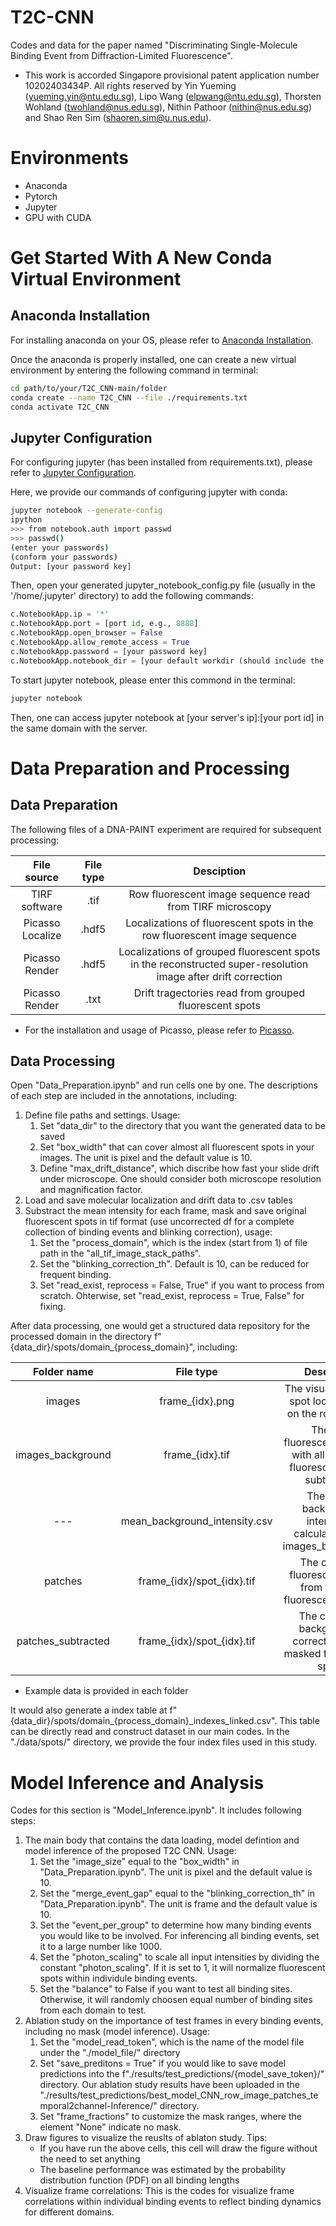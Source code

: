 # T2C-CNN
Codes and data for the paper named "Discriminating Single-Molecule Binding Event from Diffraction-Limited Fluorescence".

- This work is accorded Singapore provisional patent application number 10202403434P. All rights reserved by Yin Yueming (yueming.yin@ntu.edu.sg), Lipo Wang (elpwang@ntu.edu.sg), Thorsten Wohland (twohland@nus.edu.sg), Nithin Pathoor (nithin@nus.edu.sg) and Shao Ren Sim (shaoren.sim@u.nus.edu).

# Environments
- Anaconda
- Pytorch
- Jupyter
- GPU with CUDA

# Get Started With A New Conda Virtual Environment
## Anaconda Installation
For installing anaconda on your OS, please refer to [Anaconda Installation](https://docs.anaconda.com/free/anaconda/install/).

Once the anaconda is properly installed, one can create a new virtual environment by entering the following command in terminal:
```bash
cd path/to/your/T2C_CNN-main/folder
conda create --name T2C_CNN --file ./requirements.txt
conda activate T2C_CNN
```

## Jupyter Configuration
For configuring jupyter (has been installed from requirements.txt), please refer to [Jupyter Configuration](https://jupyter-server.readthedocs.io/en/latest/users/configuration.html).

Here, we provide our commands of configuring jupyter with conda:
```bash
jupyter notebook --generate-config
ipython
>>> from notebook.auth import passwd
>>> passwd()
(enter your passwords)
(conform your passwords)
Output: [your password key]
```

Then, open your generated jupyter_notebook_config.py file (usually in the '/home/.jupyter' directory) to add the following commands:
```python
c.NotebookApp.ip = '*'
c.NotebookApp.port = [port id, e.g., 8888]
c.NotebookApp.open_browser = False
c.NotebookApp.allow_remote_access = True
c.NotebookApp.password = [your password key]
c.NotebookApp.notebook_dir = [your default workdir (should include the T2C-CNN-main folder)]
```

To start jupyter notebook, please enter this commond in the terminal:
```bash
jupyter notebook
```
Then, one can access jupyter notebook at [your server's ip]:[your port id] in the same domain with the server.

# Data Preparation and Processing
## Data Preparation
The following files of a DNA-PAINT experiment are required for subsequent processing:

File source | File type | Desciption
| :---: | :---: | :---:
TIRF software  | .tif | Row fluorescent image sequence read from TIRF microscopy
Picasso Localize  | .hdf5 | Localizations of fluorescent spots in the row fluorescent image sequence
Picasso Render  | .hdf5 | Localizations of grouped fluorescent spots in the reconstructed super-resolution image after drift correction
Picasso Render  | .txt | Drift tragectories read from grouped fluorescent spots

- For the installation and usage of Picasso, please refer to [Picasso](https://github.com/jungmannlab/picasso).

## Data Processing
Open "Data_Preparation.ipynb" and run cells one by one. The descriptions of each step are included in the annotations, including:

1. Define file paths and settings. Usage:
    1. Set "data_dir" to the directory that you want the generated data to be saved
    2. Set "box_width" that can cover almost all fluorescent spots in your images. The unit is pixel and the default value is 10.
    3. Define "max_drift_distance", which discribe how fast your slide drift under microscope. One should consider both microscope resolution and magnification factor.
2. Load and save molecular localization and drift data to .csv tables
3. Substract the mean intensity for each frame, mask and save original fluorescent spots in tif format (use uncorrected df for a complete collection of binding events and blinking correction), usage:
    1. Set the "process_domain", which is the index (start from 1) of file path in the "all_tif_image_stack_paths".
    2. Set the "blinking_correction_th". Default is 10, can be reduced for frequent binding.
    3. Set "read_exist, reprocess = False, True" if you want to process from scratch. Ohterwise, set "read_exist, reprocess = True, False" for fixing.

After data processing, one would get a structured data repository for the processed domain in the directory f"{data_dir}/spots/domain_{process_domain}", including:

Folder name | File type | Desciption
| :---: | :---: | :---:
images  |  frame_{idx}.png  |  The visualization of spot localizations on the row images
images_background  |  frame_{idx}.tif  |  The row fluorescence image with all detected fluorescent spots subtracted
--- |  mean_background_intensity.csv  |  The mean background intensities calculated from images_background
patches  |  frame_{idx}/spot_{idx}.tif  |  The cropped fluorescent spots from the row fluorescence image
patches_subtracted  |  frame_{idx}/spot_{idx}.tif  |  The cropped, background-corrected and -masked fluorescent spots

- Example data is provided in each folder

It would also generate a index table at f"{data_dir}/spots/domain_{process_domain}_indexes_linked.csv". This table can be directly read and construct dataset in our main codes. In the "./data/spots/" directory, we provide the four index files used in this study.

# Model Inference and Analysis
Codes for this section is "Model_Inference.ipynb". It includes following steps:

1. The main body that contains the data loading, model defintion and model inference of the proposed T2C CNN. Usage:
    1. Set the "image_size" equal to the "box_width" in "Data_Preparation.ipynb". The unit is pixel and the default value is 10.
    2. Set the "merge_event_gap" equal to the "blinking_correction_th" in "Data_Preparation.ipynb". The unit is frame and the default value is 10.
    3. Set the "event_per_group" to determine how many binding events you would like to be involved. For inferencing all binding events, set it to a large number like 1000.
    4. Set the "photon_scaling" to scale all input intensities by dividing the constant "photon_scaling". If it is set to 1, it will normalize fluorescent spots within individule binding events.
    5. Set the "balance" to False if you want to test all binding sites. Otherwise, it will randomly choosen equal number of binding sites from each domain to test.
2. Ablation study on the importance of test frames in every binding events, including no mask (model inference). Usage:
    1. Set the "model_read_token", which is the name of the model file under the "./model_file/" directory
    2. Set "save_preditons = True" if you would like to save model predictions into the f"./results/test_predictions/{model_save_token}/" directory. Our ablation study results have been uploaded in the "./results/test_predictions/best_model_CNN_row_image_patches_temporal2channel-Inference/" directory.
    3. Set "frame_fractions" to customize the mask ranges, where the element "None" indicate no mask. 
3. Draw figures to visualize the reuslts of ablaton study. Tips:
    - If you have run the above cells, this cell will draw the figure without the need to set anything
    - The baseline performance was estimated by the probability distribution function (PDF) on all binding lengths
4. Visualize frame correlations: This is the codes for visualize frame correlations within individual binding events to reflect binding dynamics for different domains.
